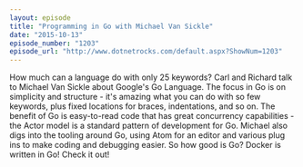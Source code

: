 ```yaml
---
layout: episode
title: "Programming in Go with Michael Van Sickle"
date: "2015-10-13"
episode_number: "1203"
episode_url: "http://www.dotnetrocks.com/default.aspx?ShowNum=1203"
---
```


How much can a language do with only 25 keywords? Carl and Richard talk to Michael Van Sickle about Google's Go Language. The focus in Go is on simplicity and structure - it's amazing what you can do with so few keywords, plus fixed locations for braces, indentations, and so on. The benefit of Go is easy-to-read code that has great concurrency capabilities - the Actor model is a standard pattern of development for Go. Michael also digs into the tooling around Go, using Atom for an editor and various plug ins to make coding and debugging easier. So how good is Go? Docker is written in Go! Check it out!

